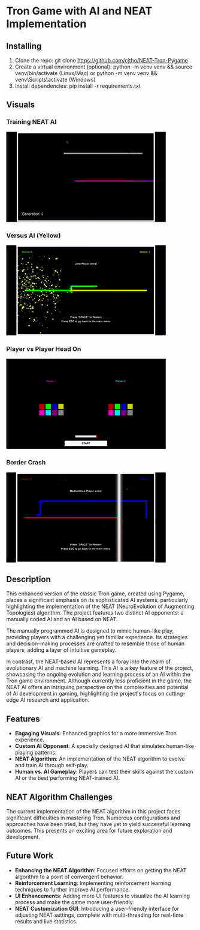 # Tron Game with AI and NEAT Implementation

## Installing

1. Clone the repo: git clone https://github.com/cjtho/NEAT-Tron-Pygame
2. Create a virtual environment (optional): python -m venv venv && source venv/bin/activate (Linux/Mac) or python -m venv venv && venv\Scripts\activate (Windows)
3. Install dependencies: pip install -r requirements.txt

## Visuals

### Training NEAT AI
![](readme_supp/AIvsAITraining.gif)

### Versus AI (Yellow)
![](readme_supp/versusAI.gif)

### Player vs Player Head On
![](readme_supp/PvP%20and%20Effects.gif)

### Border Crash
![](readme_supp/BorderCrash.gif)

## Description
This enhanced version of the classic Tron game, created using Pygame, places a significant emphasis on its sophisticated AI systems, particularly highlighting the implementation of the NEAT (NeuroEvolution of Augmenting Topologies) algorithm. The project features two distinct AI opponents: a manually coded AI and an AI based on NEAT.

The manually programmed AI is designed to mimic human-like play, providing players with a challenging yet familiar experience. Its strategies and decision-making processes are crafted to resemble those of human players, adding a layer of intuitive gameplay.

In contrast, the NEAT-based AI represents a foray into the realm of evolutionary AI and machine learning. This AI is a key feature of the project, showcasing the ongoing evolution and learning process of an AI within the Tron game environment. Although currently less proficient in the game, the NEAT AI offers an intriguing perspective on the complexities and potential of AI development in gaming, highlighting the project's focus on cutting-edge AI research and application.

## Features
- **Engaging Visuals**: Enhanced graphics for a more immersive Tron experience.
- **Custom AI Opponent**: A specially designed AI that simulates human-like playing patterns.
- **NEAT Algorithm**: An implementation of the NEAT algorithm to evolve and train AI through self-play.
- **Human vs. AI Gameplay**: Players can test their skills against the custom AI or the best performing NEAT-trained AI.

## NEAT Algorithm Challenges
The current implementation of the NEAT algorithm in this project faces significant difficulties in mastering Tron. Numerous configurations and approaches have been tried, but they have yet to yield successful learning outcomes. This presents an exciting area for future exploration and development.

## Future Work
- **Enhancing the NEAT Algorithm**: Focused efforts on getting the NEAT algorithm to a point of convergent behavior.
- **Reinforcement Learning**: Implementing reinforcement learning techniques to further improve AI performance.
- **UI Enhancements**: Adding more UI features to visualize the AI learning process and make the game more user-friendly.
- **NEAT Customization GUI**: Introducing a user-friendly interface for adjusting NEAT settings, complete with multi-threading for real-time results and live statistics.
